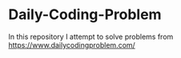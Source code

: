 # Daily-Coding-Problem
In this repository I attempt to solve problems from https://www.dailycodingproblem.com/
